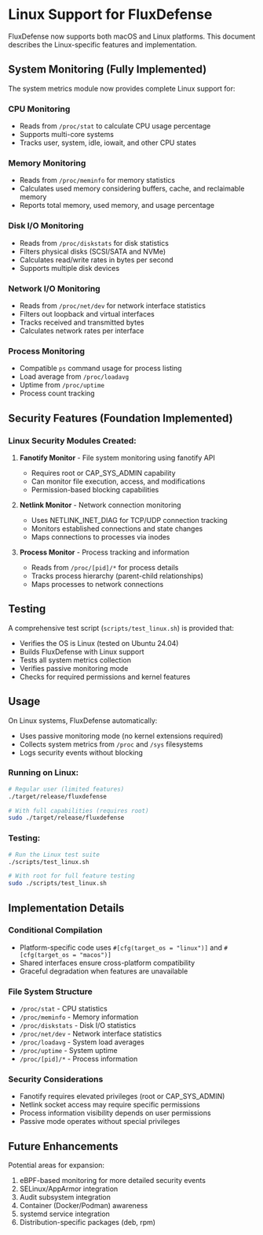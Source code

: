 # Linux Support for FluxDefense

FluxDefense now supports both macOS and Linux platforms. This document describes the Linux-specific features and implementation.

## System Monitoring (Fully Implemented)

The system metrics module now provides complete Linux support for:

### CPU Monitoring
- Reads from `/proc/stat` to calculate CPU usage percentage
- Supports multi-core systems
- Tracks user, system, idle, iowait, and other CPU states

### Memory Monitoring  
- Reads from `/proc/meminfo` for memory statistics
- Calculates used memory considering buffers, cache, and reclaimable memory
- Reports total memory, used memory, and usage percentage

### Disk I/O Monitoring
- Reads from `/proc/diskstats` for disk statistics
- Filters physical disks (SCSI/SATA and NVMe)
- Calculates read/write rates in bytes per second
- Supports multiple disk devices

### Network I/O Monitoring
- Reads from `/proc/net/dev` for network interface statistics
- Filters out loopback and virtual interfaces
- Tracks received and transmitted bytes
- Calculates network rates per interface

### Process Monitoring
- Compatible `ps` command usage for process listing
- Load average from `/proc/loadavg`
- Uptime from `/proc/uptime`
- Process count tracking

## Security Features (Foundation Implemented)

### Linux Security Modules Created:
1. **Fanotify Monitor** - File system monitoring using fanotify API
   - Requires root or CAP_SYS_ADMIN capability
   - Can monitor file execution, access, and modifications
   - Permission-based blocking capabilities

2. **Netlink Monitor** - Network connection monitoring
   - Uses NETLINK_INET_DIAG for TCP/UDP connection tracking
   - Monitors established connections and state changes
   - Maps connections to processes via inodes

3. **Process Monitor** - Process tracking and information
   - Reads from `/proc/[pid]/*` for process details
   - Tracks process hierarchy (parent-child relationships)
   - Maps processes to network connections

## Testing

A comprehensive test script (`scripts/test_linux.sh`) is provided that:
- Verifies the OS is Linux (tested on Ubuntu 24.04)
- Builds FluxDefense with Linux support
- Tests all system metrics collection
- Verifies passive monitoring mode
- Checks for required permissions and kernel features

## Usage

On Linux systems, FluxDefense automatically:
- Uses passive monitoring mode (no kernel extensions required)
- Collects system metrics from `/proc` and `/sys` filesystems
- Logs security events without blocking

### Running on Linux:
```bash
# Regular user (limited features)
./target/release/fluxdefense

# With full capabilities (requires root)
sudo ./target/release/fluxdefense
```

### Testing:
```bash
# Run the Linux test suite
./scripts/test_linux.sh

# With root for full feature testing
sudo ./scripts/test_linux.sh
```

## Implementation Details

### Conditional Compilation
- Platform-specific code uses `#[cfg(target_os = "linux")]` and `#[cfg(target_os = "macos")]`
- Shared interfaces ensure cross-platform compatibility
- Graceful degradation when features are unavailable

### File System Structure
- `/proc/stat` - CPU statistics
- `/proc/meminfo` - Memory information
- `/proc/diskstats` - Disk I/O statistics
- `/proc/net/dev` - Network interface statistics
- `/proc/loadavg` - System load averages
- `/proc/uptime` - System uptime
- `/proc/[pid]/*` - Process information

### Security Considerations
- Fanotify requires elevated privileges (root or CAP_SYS_ADMIN)
- Netlink socket access may require specific permissions
- Process information visibility depends on user permissions
- Passive mode operates without special privileges

## Future Enhancements

Potential areas for expansion:
1. eBPF-based monitoring for more detailed security events
2. SELinux/AppArmor integration
3. Audit subsystem integration
4. Container (Docker/Podman) awareness
5. systemd service integration
6. Distribution-specific packages (deb, rpm)